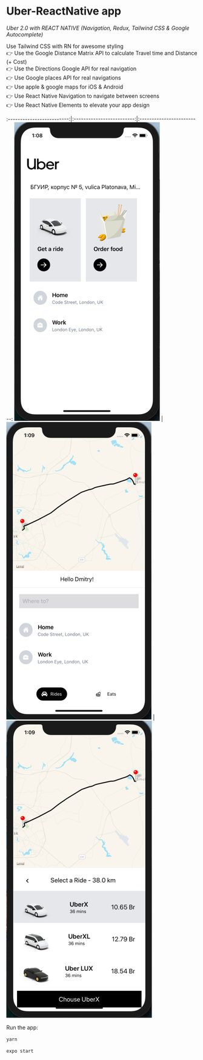 
# Uber-ReactNative app
*Uber 2.0 with REACT NATIVE (Navigation, Redux, Tailwind CSS & Google Autocomplete)*

 Use Tailwind CSS with RN for awesome styling <br>
👉  Use the Google Distance Matrix API to calculate Travel time and Distance (+ Cost)<br>
👉  Use the Directions Google API for real navigation<br>
👉  Use Google places API for real navigations <br>
👉  Use apple & google maps for iOS & Android <br>
👉  Use React Native Navigation to navigate between screens<br>
👉  Use React Native Elements to elevate your app design<br>

:-------------------------:|:-------------------------:|:-------------------------:
![](screen/img3.png)  |  ![](screen/img1.png)   |   ![](screen/img2.png)

Run the app:
```sh
yarn
```
```sh
expo start
```

